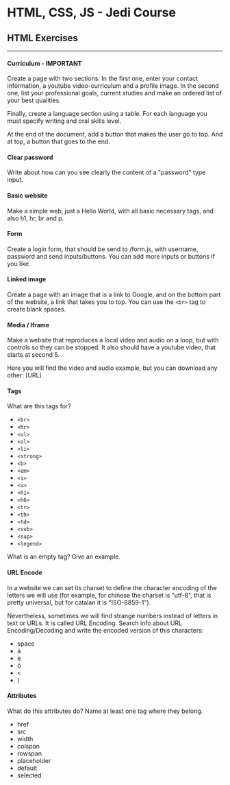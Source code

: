 # HTML, CSS, JS - Jedi Course
## HTML Exercises
------------------------

#### Curriculum - IMPORTANT

Create a page with two sections. 
In the first one, enter your contact information, a youtube video-curriculum and a profile image.
In the second one, list your professional goals, current studies and make an ordered list of your best qualities.

Finally, create a language section using a table. For each language you must specify writing and oral skills level.

At the end of the document, add a button that makes the user go to top. And at top, a button that goes to the end.

#### Clear password

Write about how can you see clearly the content of a "password" type input.

#### Basic website

Make a simple web, just a Hello World, with all basic necessary tags, and also h1, hr, br and p.

#### Form

Create a login form, that should be send to /form.js, with username, password and send inputs/buttons. You can add more inputs or buttons if you like.

#### Linked image

Create a page with an image that is a link to Google, and on the bottom part of the website, a link that takes you to top.
You can use the `<br>` tag to create blank spaces.

#### Media / Iframe

Make a website that reproduces a local video and audio on a loop, but with controls so they can be stopped.
It also should have a youtube video, that starts at second 5.

Here you will find the video and audio example, but you can download any other:
[URL]

#### Tags

What are this tags for?

- `<br>`
- `<hr>`
- `<ul>`
- `<ol>`
- `<li>`
- `<strong>`
- `<b>`
- `<em>` 
- `<i>`
- `<u>`
- `<h1>`
- `<h6>`
- `<tr>`
- `<th>`
- `<td>`
- `<sub>`
- `<sup>`
- `<legend>`

What is an empty tag? Give an example.

#### URL Encode

In a website we can set its charset to define the character encoding of the letters we will use (for example, for chinese the charset is "utf-8", that is pretty universal, but for catalan it is "ISO-8859-1").

Nevertheless, sometimes we will find strange numbers instead of letters in text or URLs. It is called URL Encoding.
Search info about URL Encoding/Decoding and write the encoded version of this characters:

- space
- á
- è
- ö
- <
- )

#### Attributes

What do this attributes do? Name at least one tag where they belong.

- href
- src
- width
- colspan
- rowspan
- placeholder
- default
- selected
    
